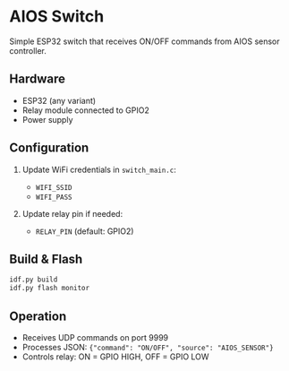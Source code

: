# AIOS Switch

Simple ESP32 switch that receives ON/OFF commands from AIOS sensor controller.

## Hardware
- ESP32 (any variant)
- Relay module connected to GPIO2
- Power supply

## Configuration
1. Update WiFi credentials in `switch_main.c`:
   - `WIFI_SSID`
   - `WIFI_PASS`

2. Update relay pin if needed:
   - `RELAY_PIN` (default: GPIO2)

## Build & Flash
```bash
idf.py build
idf.py flash monitor
```

## Operation
- Receives UDP commands on port 9999
- Processes JSON: `{"command": "ON/OFF", "source": "AIOS_SENSOR"}`
- Controls relay: ON = GPIO HIGH, OFF = GPIO LOW